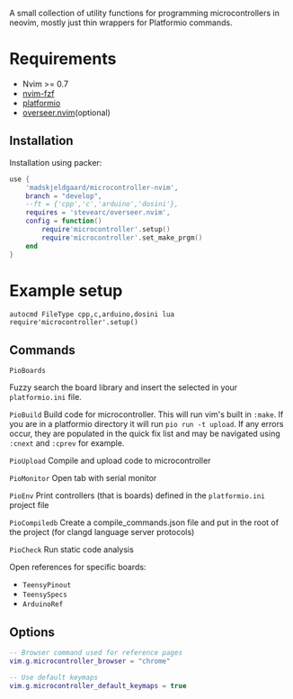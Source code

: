 
A small collection of utility functions for programming microcontrollers in neovim, mostly just thin wrappers for Platformio commands.

# Requirements

- Nvim >= 0.7
- [nvim-fzf](https://github.com/vijaymarupudi/nvim-fzf)
- [platformio](https://docs.platformio.org/en/latest/what-is-platformio.html)
- [overseer.nvim](https://github.com/stevearc/overseer.nvim)(optional)

## Installation

Installation using packer:

```lua
use {
	'madskjeldgaard/microcontroller-nvim',
	branch = "develop",
	--ft = {'cpp','c','arduino','dosini'},
	requires = 'stevearc/overseer.nvim',
	config = function()
		require'microcontroller'.setup()
		require'microcontroller'.set_make_prgm()
	end
}
```

# Example setup

```vim
autocmd FileType cpp,c,arduino,dosini lua require'microcontroller'.setup()
```

## Commands

`PioBoards`

Fuzzy search the board library and insert the selected in your `platformio.ini` file.

`PioBuild`
Build code for microcontroller. This will run vim's built in `:make`. If you are in a platformio directory it will run `pio run -t upload`. If any errors occur, they are populated in the quick fix list and may be navigated using `:cnext` and `:cprev` for example.

`PioUpload`
Compile and upload code to microcontroller

`PioMonitor`
Open tab with serial monitor

`PioEnv`
Print controllers (that is boards) defined in the `platformio.ini` project file

`PioCompiledb`
Create a compile_commands.json file and put in the root of the project (for clangd language server protocols)

`PioCheck`
Run static code analysis

Open references for specific boards:

- `TeensyPinout`
- `TeensySpecs`
- `ArduinoRef`

## Options

```lua
-- Browser command used for reference pages
vim.g.microcontroller_browser = "chrome"

-- Use default keymaps
vim.g.microcontroller_default_keymaps = true
```
